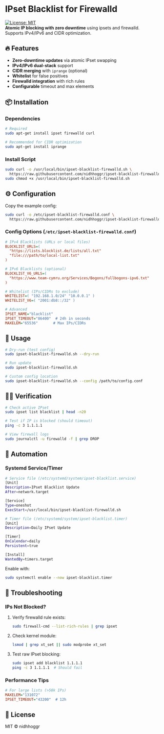 # IPset Blacklist for Firewalld

[![License: MIT](https://img.shields.io/badge/License-MIT-yellow.svg)](https://opensource.org/licenses/MIT)  
**Atomic IP blocking with zero downtime** using ipsets and firewalld. Supports IPv4/IPv6 and CIDR optimization.

## 🔥 Features
- **Zero-downtime updates** via atomic IPset swapping
- **IPv4/IPv6 dual-stack** support
- **CIDR merging** with `iprange` (optional)
- **Whitelist** for false positives
- **Firewalld integration** with rich rules
- **Configurable** timeout and max elements

## 📦 Installation

### Dependencies
```bash
# Required
sudo apt-get install ipset firewalld curl

# Recommended for CIDR optimization
sudo apt-get install iprange
```

### Install Script
```bash
sudo curl -o /usr/local/bin/ipset-blacklist-firewalld.sh \
  https://raw.githubusercontent.com/nidhhoggr/ipset-blacklist-firewalld/master/ipset-blacklist-firewalld.sh
sudo chmod +x /usr/local/bin/ipset-blacklist-firewalld.sh
```

## ⚙️ Configuration
Copy the example config:
```bash
sudo curl -o /etc/ipset-blacklist-firewalld.conf \
  https://raw.githubusercontent.com/nidhhoggr/ipset-blacklist-firewalld/main/ipset-blacklist-firewalld.conf
```

### Config Options (`/etc/ipset-blacklist-firewalld.conf`)
```ini
# IPv4 Blacklists (URLs or local files)
BLOCKLIST_URLS=(
  "https://lists.blocklist.de/lists/all.txt"
  "file:///path/to/local-list.txt"
)

# IPv6 Blacklists (optional)
BLOCKLIST_V6_URLS=(
  "https://www.team-cymru.org/Services/Bogons/fullbogons-ipv6.txt"
)

# Whitelist (IPs/CIDRs to exclude)
WHITELIST=( "192.168.1.0/24" "10.0.0.1" )
WHITELIST_V6=( "2001:db8::/32" )

# Advanced
IPSET_NAME="blacklist"
IPSET_TIMEOUT="86400"  # 24h in seconds
MAXELEM="65536"       # Max IPs/CIDRs
```

## 🚀 Usage
```bash
# Dry-run (test config)
sudo ipset-blacklist-firewalld.sh --dry-run

# Run update
sudo ipset-blacklist-firewalld.sh

# Custom config location
sudo ipset-blacklist-firewalld.sh --config /path/to/config.conf
```

## 🕵️‍♂️ Verification
```bash
# Check active IPset
sudo ipset list blacklist | head -n20

# Test if IP is blocked (should timeout)
ping -c 3 1.1.1.1

# View firewall logs
sudo journalctl -u firewalld -f | grep DROP
```

## 🔄 Automation
### Systemd Service/Timer
```bash
# Service file (/etc/systemd/system/ipset-blacklist.service)
[Unit]
Description=IPset Blacklist Update
After=network.target

[Service]
Type=oneshot
ExecStart=/usr/local/bin/ipset-blacklist-firewalld.sh

# Timer file (/etc/systemd/system/ipset-blacklist.timer)
[Unit]
Description=Daily IPset Update

[Timer]
OnCalendar=daily
Persistent=true

[Install]
WantedBy=timers.target
```

Enable with:
```bash
sudo systemctl enable --now ipset-blacklist.timer
```

## 🐛 Troubleshooting
### IPs Not Blocked?
1. Verify firewalld rule exists:
   ```bash
   sudo firewall-cmd --list-rich-rules | grep ipset
   ```
2. Check kernel module:
   ```bash
   lsmod | grep xt_set || sudo modprobe xt_set
   ```
3. Test raw IPset blocking:
   ```bash
   sudo ipset add blacklist 1.1.1.1
   ping -c 3 1.1.1.1  # Should fail
   ```

### Performance Tips
```ini
# For large lists (>50k IPs)
MAXELEM="131072"
IPSET_TIMEOUT="43200"  # 12h
```

## 📜 License
MIT © nidhhoggr
